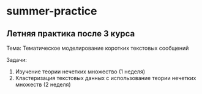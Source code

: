 # summer-practice
## Летняя практика после 3 курса 

Тема: Тематическое моделирование коротких текстовых сообщений

Задачи:
1. Изучение теории нечетких множество (1 неделя)
2. Кластеризация текстовых данных с использование теории нечетких множеств (2 неделя)
